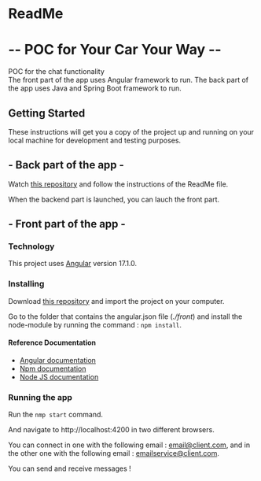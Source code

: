 # **ReadMe**

#  -- **POC for Your Car Your Way** --

POC for the chat functionality </br>
The front part of the app uses Angular framework to run.
The back part of the app uses Java and Spring Boot framework to run.

## **Getting Started**

These instructions will get you a copy of the project up and running on your local machine for development and testing purposes.

##  - **Back part of the app** -

Watch [this repository](https://github.com/Solau92/DevFS-Projet-13-Definissez-une-solution-fonctionnelle-et-une-architecture-back.git) and follow the instructions of the ReadMe file. 

When the backend part is launched, you can lauch the front part. 

##  - **Front part of the app** -

### Technology

This project uses [Angular](https://angular.io/) version 17.1.0.


### **Installing** 

Download [this repository](https://github.com/Solau92/DevFS-Projet-13-Definissez-une-solution-fonctionnelle-et-une-architecture-front.git) and import the project on your computer.  

Go to the folder that contains the angular.json file (*./front*) and install the node-module by running the command : `npm install`.

#### Reference Documentation

- [Angular documentation](https://angular.io/docs)
- [Npm documentation](https://docs.npmjs.com/)
- [Node JS documentation](https://nodejs.org/docs/latest/api/)

### **Running the app** 

Run the `nmp start` command.

And navigate to http://localhost:4200 in two different browsers.  

You can connect in one with the following email : email@client.com, and in the other one with the following email : emailservice@client.com. 

You can send and receive messages ! 








